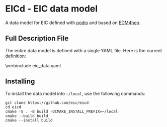 EICd - EIC data model
=====================

A data model for EIC defined with [podio](https://github.com/AIDASoft/podio) and based on [EDM4hep](https://github.com/key4hep/EDM4hep).

## Full Description File

The entire data model is defined with a single YAML file. Here is the current definition:

\verbinclude eic_data.yaml

## Installing

To install the data model into `~/local`, use the following commands:
```console
git clone https://github.com/eic/eicd
cd eicd
cmake -S . -B build -DCMAKE_INSTALL_PREFIX=~/local
cmake --build build
cmake --install build
```

